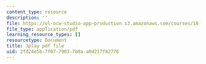 ```yaml
---
content_type: resource
description: ''
file: https://ol-ocw-studio-app-production.s3.amazonaws.com/courses/18-03sc-differential-equations-fall-2011/2fd24e5b7f0779037b0aa0d217f82776_MdzfsfBNJIw.pdf
file_type: application/pdf
learning_resource_types: []
resourcetype: Document
title: 3play pdf file
uid: 2fd24e5b-7f07-7903-7b0a-a0d217f82776
---
```

